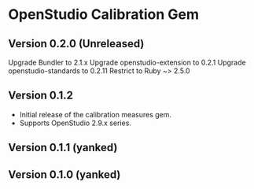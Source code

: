 # OpenStudio Calibration Gem

## Version 0.2.0 (Unreleased)

Upgrade Bundler to 2.1.x
Upgrade openstudio-extension to 0.2.1
Upgrade openstudio-standards to 0.2.11
Restrict to Ruby ~> 2.5.0

## Version 0.1.2

* Initial release of the calibration measures gem.
* Supports OpenStudio 2.9.x series.

## Version 0.1.1 (yanked)
## Version 0.1.0 (yanked)

